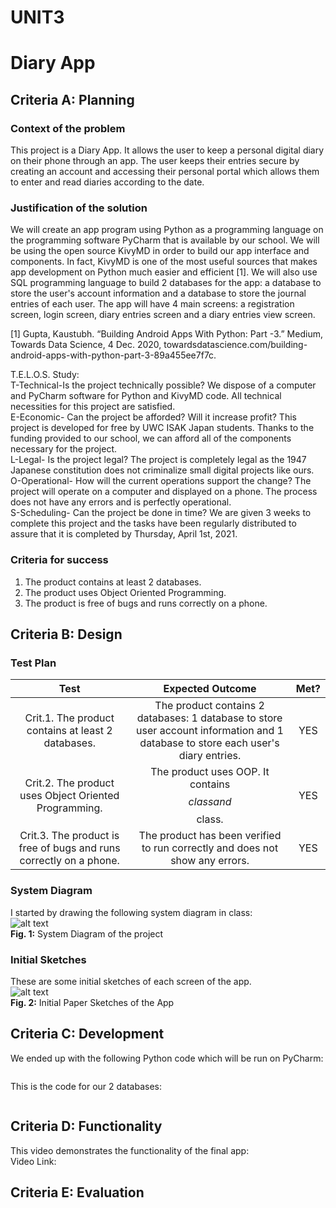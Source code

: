 # UNIT3
# Diary App
## Criteria A: Planning
### Context of the problem
This project is a Diary App. It allows the user to keep a personal digital diary on their phone through an app. The user keeps their entries secure by creating an account and accessing their personal portal which allows them to enter and read diaries according to the date. <br>

### Justification of the solution
We will create an app program using Python as a programming language on the programming software PyCharm that is available by our school. We will be using the open source KivyMD in order to build our app interface and components. In fact, KivyMD is one of the most useful sources that makes app development on Python much easier and efficient [1]. We will also use SQL programming language to build 2 databases for the app: a database to store the user's account information and a database to store the journal entries of each user. The app will have 4 main screens: a registration screen, login screen, diary entries screen and a diary entries view screen. <br>

[1] Gupta, Kaustubh. “Building Android Apps With Python: Part -3.” Medium, Towards Data Science, 4 Dec. 2020, towardsdatascience.com/building-android-apps-with-python-part-3-89a455ee7f7c. 

T.E.L.O.S. Study: <br>
T-Technical-Is the project technically possible? We dispose of a computer and PyCharm software for Python and KivyMD code. All technical necessities for this project are satisfied. <br>
E-Economic- Can the project be afforded? Will it increase profit? This project is developed for free by UWC ISAK Japan students. Thanks to the funding provided to our school, we can afford all of the components necessary for the project. <br>
L-Legal- Is the project legal? The project is completely legal as the 1947 Japanese constitution does not criminalize small digital projects like ours. <br>
O-Operational- How will the current operations support the change? The project will operate on a computer and displayed on a phone. The process does not have any errors and is perfectly operational. <br>
S-Scheduling- Can the project be done in time? We are given 3 weeks to complete this project and the tasks have been regularly distributed to assure that it is completed by Thursday, April 1st, 2021. <br>
### Criteria for success
1. The product contains at least 2 databases. <br>
2. The product uses Object Oriented Programming. <br>
3. The product is free of bugs and runs correctly on a phone. <br>
## Criteria B: Design
### Test Plan 
|                                       Test                                       |                                                           Expected Outcome                                                           | Met? |
|:--------------------------------------------------------------------------------:|:------------------------------------------------------------------------------------------------------------------------------------:|:----:|
| Crit.1. The product contains at least 2 databases.               | The product contains 2 databases: 1 database to store user account information and 1 database to store each user's diary entries.                                                              | YES  |
| Crit.2. The product uses Object Oriented Programming.               | The product uses OOP. It contains $$ class and $$ class.                                                              | YES  |
| Crit.3. The product is free of bugs and runs correctly on a phone. | The product has been verified to run correctly and does not show any errors.                                                       | YES  |
### System Diagram
I started by drawing the following system diagram in class: <br>
![alt text]() <br>
**Fig. 1:** System Diagram of the project <br>
### Initial Sketches
These are some initial sketches of each screen of the app. <br>
![alt text]() <br>
**Fig. 2:** Initial Paper Sketches of the App <br>

## Criteria C: Development
We ended up with the following Python code which will be run on PyCharm: <br>
```py
```
This is the code for our 2 databases:
```py
```
## Criteria D: Functionality
This video demonstrates the functionality of the final app: <br>
Video Link: 
## Criteria E: Evaluation


